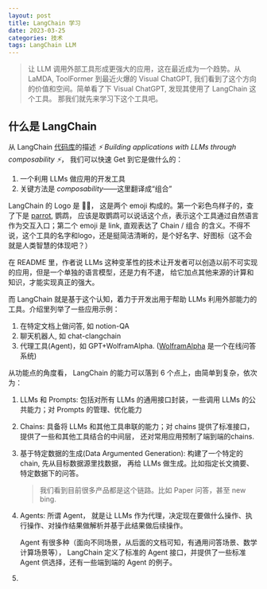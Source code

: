 ```yaml
---
layout: post
title: LangChain 学习
date: 2023-03-25
categories: 技术 
tags: LangChain LLM
---
```

> 让 LLM 调用外部工具形成更强大的应用，这在最近成为一个趋势。从 LaMDA, ToolFormer 到最近火爆的 Visual ChatGPT,
我们看到了这个方向的价值和空间。简单看了下 Visual ChatGPT, 发现其使用了 LangChain 这个工具。
那我们就先来学习下这个工具吧。

## 什么是 LangChain

从 LangChain [代码库][_repo]的描述 *⚡ Building applications with LLMs through composability ⚡*，
我们可以快速 Get 到它是做什么的：

1. 一个利用 LLMs 做应用的开发工具
2. 关键方法是 *composability*——这里翻译成“组合”

LangChain 的 Logo 是 🦜️🔗， 这是两个 emoji 构成的。第一个彩色鸟样子的，查了下是 [parrot][_parrot], 鹦鹉，
应该是取鹦鹉可以说话这个点，表示这个工具通过自然语言作为交互入口；第二个 emoji 是 link, 直观表达了 Chain / 组合
的含义。不得不说，这个工具的名字和logo，还是挺简洁清晰的，是个好名字、好图标（这不会就是人类智慧的体现吧？）

在 README 里，作者说 LLMs 这种变革性的技术让开发者可以创造以前不可实现的应用，但是一个单独的语言模型，还是力有不逮，
给它加点其他来源的计算和知识，才能实现真正的强大。

而 LangChain 就是基于这个认知，着力于开发出用于帮助 LLMs 利用外部能力的工具。介绍里列举了一些应用示例：

1. 在特定文档上做问答, 如 notion-QA
2. 聊天机器人, 如 chat-clangchain
3. 代理工具(Agent)，如 GPT+WolframAlpha. ([WolframAlpha][_wolfram] 是一个在线问答系统)

从功能点的角度看， LangChain 的能力可以落到 6 个点上，由简单到复杂，依次为：

1. LLMs 和 Prompts: 包括对所有 LLMs 的通用接口封装，一些调用 LLMs 的公共能力；对 Prompts 的管理、优化能力
2. Chains: 具备将 LLMs 和其他工具串联的能力；对 chains 提供了标准接口，提供了一些和其他工具结合的中间层，
还对常用应用预制了端到端的chains.
3. 基于特定数据的生成(Data Argumented Generation): 构建了一个特定的 chain, 先从目标数据源里找数据，
再给 LLMs 做生成。比如指定长文摘要、特定数据下的问答。
   > 我们看到目前很多产品都是这个链路。比如 Paper 问答，甚至 new bing.
4. Agents: 所谓 Agent， 就是让 LLMs 作为代理，决定现在要做什么操作、执行操作、对操作结果做解析并基于此结果做后续操作。

   Agent 有很多种（面向不同场景，从后面的文档可知，有通用问答场景、数学计算场景等），
   LangChain 定义了标准的 Agent 接口，并提供了一些标准 Agent 供选择，还有一些端到端的 Agent 的例子。
5. 

[_repo]: https://github.com/hwchase17/langchain "LangChain Github repo"
[_parrot]: https://emojis.wiki/parrot/ "parrot emogis wiki"
[_wolfram]: https://www.wolframalpha.com/ "Wolfram Alpha"